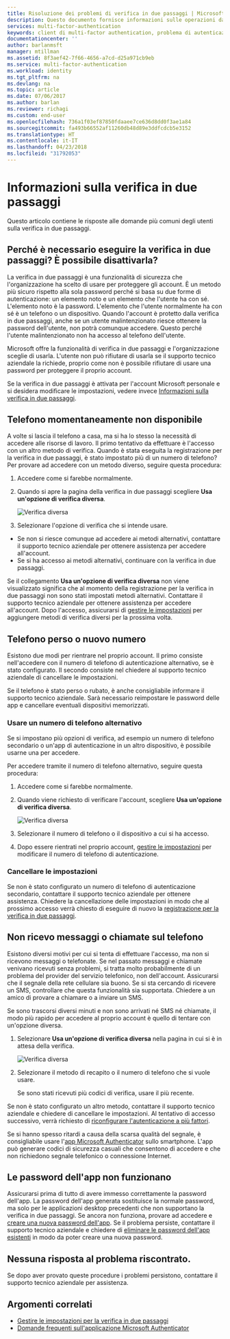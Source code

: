 ```yaml
---
title: Risoluzione dei problemi di verifica in due passaggi | Microsoft Docs
description: Questo documento fornisce informazioni sulle operazioni da eseguire se si verifica un problema con Azure multi-Factor Authentication.
services: multi-factor-authentication
keywords: client di multi-factor authentication, problema di autenticazione, ID di correlazione
documentationcenter: ''
author: barlanmsft
manager: mtillman
ms.assetid: 8f3aef42-7f66-4656-a7cd-d25a971cb9eb
ms.service: multi-factor-authentication
ms.workload: identity
ms.tgt_pltfrm: na
ms.devlang: na
ms.topic: article
ms.date: 07/06/2017
ms.author: barlan
ms.reviewer: richagi
ms.custom: end-user
ms.openlocfilehash: 736a1f03ef87850fdaaee7ce636d8dd0f3ae1a84
ms.sourcegitcommit: fa493b66552af11260db48d89e3ddfcdcb5e3152
ms.translationtype: HT
ms.contentlocale: it-IT
ms.lasthandoff: 04/23/2018
ms.locfileid: "31792053"
---
```

# <a name="get-help-with-two-step-verification"></a>Informazioni sulla verifica in due passaggi
Questo articolo contiene le risposte alle domande più comuni degli utenti sulla verifica in due passaggi. 

## <a name="why-do-i-have-to-perform-two-step-verification-can-i-turn-it-off"></a>Perché è necessario eseguire la verifica in due passaggi? È possibile disattivarla?

La verifica in due passaggi è una funzionalità di sicurezza che l'organizzazione ha scelto di usare per proteggere gli account. È un metodo più sicuro rispetto alla sola password perché si basa su due forme di autenticazione: un elemento noto e un elemento che l'utente ha con sé. L'elemento noto è la password. L'elemento che l'utente normalmente ha con sé è un telefono o un dispositivo. Quando l'account è protetto dalla verifica in due passaggi, anche se un utente malintenzionato riesce ottenere la password dell'utente, non potrà comunque accedere. Questo perché l'utente malintenzionato non ha accesso al telefono dell'utente. 

Microsoft offre la funzionalità di verifica in due passaggi e l'organizzazione sceglie di usarla. L'utente non può rifiutare di usarla se il supporto tecnico aziendale la richiede, proprio come non è possibile rifiutare di usare una password per proteggere il proprio account. 

Se la verifica in due passaggi è attivata per l'account Microsoft personale e si desidera modificare le impostazioni, vedere invece [Informazioni sulla verifica in due passaggi](https://support.microsoft.com/help/12408/microsoft-account-about-two-step-verification). 

## <a name="i-dont-have-my-phone-with-me-today"></a>Telefono momentaneamente non disponibile

A volte si lascia il telefono a casa, ma si ha lo stesso la necessità di accedere alle risorse di lavoro. Il primo tentativo da effettuare è l'accesso con un altro metodo di verifica. Quando è stata eseguita la registrazione per la verifica in due passaggi, è stato impostato più di un numero di telefono? Per provare ad accedere con un metodo diverso, seguire questa procedura:

1. Accedere come si farebbe normalmente.
2. Quando si apre la pagina della verifica in due passaggi scegliere **Usa un'opzione di verifica diversa**.

   ![Verifica diversa](./media/multi-factor-authentication-end-user-troubleshoot/diff_option.png)

3. Selezionare l'opzione di verifica che si intende usare. 
  - Se non si riesce comunque ad accedere ai metodi alternativi, contattare il supporto tecnico aziendale per ottenere assistenza per accedere all'account.
  - Se si ha accesso ai metodi alternativi, continuare con la verifica in due passaggi.

Se il collegamento **Usa un'opzione di verifica diversa** non viene visualizzato significa che al momento della registrazione per la verifica in due passaggi non sono stati impostati metodi alternativi. Contattare il supporto tecnico aziendale per ottenere assistenza per accedere all'account. Dopo l'accesso, assicurarsi di [gestire le impostazioni](multi-factor-authentication-end-user-manage-settings.md) per aggiungere metodi di verifica diversi per la prossima volta. 

## <a name="i-lost-my-phone-or-got-a-new-number"></a>Telefono perso o nuovo numero
Esistono due modi per rientrare nel proprio account. Il primo consiste nell'accedere con il numero di telefono di autenticazione alternativo, se è stato configurato. Il secondo consiste nel chiedere al supporto tecnico aziendale di cancellare le impostazioni.

Se il telefono è stato perso o rubato, è anche consigliabile informare il supporto tecnico aziendale. Sarà necessario reimpostare le password delle app e cancellare eventuali dispositivi memorizzati. 

### <a name="use-an-alternate-phone-number"></a>Usare un numero di telefono alternativo
Se si impostano più opzioni di verifica, ad esempio un numero di telefono secondario o un'app di autenticazione in un altro dispositivo, è possibile usarne una per accedere.

Per accedere tramite il numero di telefono alternativo, seguire questa procedura:

1. Accedere come si farebbe normalmente.
2. Quando viene richiesto di verificare l'account, scegliere **Usa un'opzione di verifica diversa**.
   
   ![Verifica diversa](./media/multi-factor-authentication-end-user-troubleshoot/diff_option.png)

3. Selezionare il numero di telefono o il dispositivo a cui si ha accesso.
4. Dopo essere rientrati nel proprio account, [gestire le impostazioni](multi-factor-authentication-end-user-manage-settings.md) per modificare il numero di telefono di autenticazione.

### <a name="clear-your-settings"></a>Cancellare le impostazioni
Se non è stato configurato un numero di telefono di autenticazione secondario, contattare il supporto tecnico aziendale per ottenere assistenza. Chiedere la cancellazione delle impostazioni in modo che al prossimo accesso verrà chiesto di eseguire di nuovo la [registrazione per la verifica in due passaggi](multi-factor-authentication-end-user-first-time.md).

## <a name="i-am-not-receiving-a-text-or-call-on-my-phone"></a>Non ricevo messaggi o chiamate sul telefono
Esistono diversi motivi per cui si tenta di effettuare l'accesso, ma non si ricevono messaggi o telefonate. Se nel passato messaggi e chiamate venivano ricevuti senza problemi, si tratta molto probabilmente di un problema del provider del servizio telefonico, non dell'account. Assicurarsi che il segnale della rete cellulare sia buono. Se si sta cercando di ricevere un SMS, controllare che questa funzionalità sia supportata. Chiedere a un amico di provare a chiamare o a inviare un SMS. 

Se sono trascorsi diversi minuti e non sono arrivati né SMS né chiamate, il modo più rapido per accedere al proprio account è quello di tentare con un'opzione diversa.

1. Selezionare **Usa un'opzione di verifica diversa** nella pagina in cui si è in attesa della verifica.
   
    ![Verifica diversa](./media/multi-factor-authentication-end-user-troubleshoot/diff_option.png)
2. Selezionare il metodo di recapito o il numero di telefono che si vuole usare.
   
    Se sono stati ricevuti più codici di verifica, usare il più recente.

Se non è stato configurato un altro metodo, contattare il supporto tecnico aziendale e chiedere di cancellare le impostazioni. Al tentativo di accesso successivo, verrà richiesto di [riconfigurare l'autenticazione a più fattori](multi-factor-authentication-end-user-first-time.md).

Se si hanno spesso ritardi a causa della scarsa qualità del segnale, è consigliabile usare l'[app Microsoft Authenticator](microsoft-authenticator-app-how-to.md) sullo smartphone. L'app può generare codici di sicurezza casuali che consentono di accedere e che non richiedono segnale telefonico o connessione Internet.

## <a name="app-passwords-are-not-working"></a>Le password dell'app non funzionano
Assicurarsi prima di tutto di avere immesso correttamente la password dell'app. La password dell'app generata sostituisce la normale password, ma solo per le applicazioni desktop precedenti che non supportano la verifica in due passaggi. Se ancora non funziona, provare ad accedere e [creare una nuova password dell'app](multi-factor-authentication-end-user-app-passwords.md).  Se il problema persiste, contattare il supporto tecnico aziendale e chiedere di [eliminare le password dell'app esistenti](../../active-directory/authentication/howto-mfa-userdevicesettings.md) in modo da poter creare una nuova password.

## <a name="i-didnt-find-an-answer-to-my-problem"></a>Nessuna risposta al problema riscontrato.
Se dopo aver provato queste procedure i problemi persistono, contattare il supporto tecnico aziendale per assistenza.

## <a name="related-topics"></a>Argomenti correlati
* [Gestire le impostazioni per la verifica in due passaggi](multi-factor-authentication-end-user-manage-settings.md)  
* [Domande frequenti sull'applicazione Microsoft Authenticator](microsoft-authenticator-app-faq.md)

